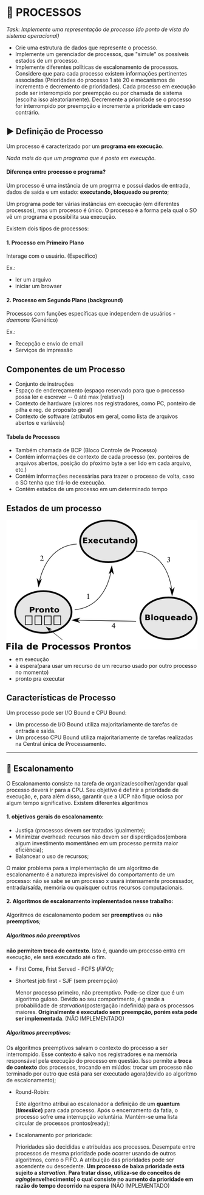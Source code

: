 # :closed_book: PROCESSOS

*Task: Implemente uma representação de processo (do ponto de vista do sistema operacional)*

- Crie uma estrutura de dados que represente o processo.
- Implemente um gerenciador de processos, que "simule" os possíveis estados de um processo.
- Implemente diferentes políticas de escalonamento de processos. Considere que para cada processo existem informações pertinentes associadas (Prioridades do processo 1 até 20 e mecanismos de incremento e decremento de prioridades).
Cada processo em execução pode ser interrompido por preempção ou por chamada de sistema (escolha isso aleatoriamente). Decremente a prioridade se o processo for interrompido por preempção e incremente a prioridade em caso contrário.

## :arrow_forward: Definição de Processo
Um processo é caracterizado por um **programa em execução**.

*Nada mais do que um programa que é posto em execução.*

#### Diferença entre processo e programa?

Um processo é uma instância de um progrma e possui dados de entrada, dados de saída e um estado: **executando, bloqueado ou pronto**;

Um programa pode ter várias instâncias em execução (em diferentes processos), mas um processo é único.
O processo é a forma pela qual o SO vê um programa e possibilita sua execução.

Existem dois tipos de processos: 
#### 1. Processo em Primeiro Plano
Interage com o usuário. (Específico)

Ex.:
- ler um arquivo
- iniciar um browser

#### 2. Processo em Segundo Plano (background)
Processos com funções específicas que independem de usuários - _daemons_ (Genérico)

Ex.:
- Recepção e envio de email
- Serviços de impressão

## Componentes de um Processo
 - Conjunto de instruções
 - Espaço de endereçamento (espaço reservado para que o processo possa ler e escrever -- 0 até max [relativo])
 - Contexto de hardware (valores nos registradores, como PC, ponteiro de pilha e reg. de propósito geral)
 - Contexto de software (atributos em geral, como lista de arquivos abertos e variáveis)

#### Tabela de Processos
 - Também chamada de BCP (Bloco Controle de Processo)
 - Contém informações de contexto de cada processo (ex. ponteiros de arquivos abertos, posição do pŕoximo byte a ser lido em cada arquivo, etc.)
 - Contém informações necessárias para trazer o processo de volta, caso o SO tenha que tirá-lo de execução.
 - Contém estados de um processo em um determinado tempo

## Estados de um processo

![estados-processo](https://github.com/gustavocrod/os-process/blob/main/images/estados-processos.png)
 - em execução
 - à espera(para usar um recurso de um recurso usado por outro processo no momento)
 - pronto pra executar

## Características de Processo
Um processo pode ser I/O Bound e CPU Bound:
 - Um processo de I/O Bound utiliza majoritariamente de tarefas de entrada e saída.
 - Um processo CPU Bound utiliza majoritariamente de tarefas realizadas na Central única de Processamento.
---

## :twisted_rightwards_arrows: Escalonamento
O Escalonamento consiste na tarefa de organizar/escolher/agendar qual processo deverá ir para a CPU. 
Seu objetivo é definir a prioridade de execução, e, para além disso, garantir que a UCP não fique ociosa por algum tempo significativo.
Existem diferentes algoritmos

#### 1. objetivos gerais do escalonamento: 
* Justiça (processos devem ser tratados igualmente);
* Minimizar overhead: recursos não devem ser disperdiçados(embora algum investimento momentâneo em um processo permita maior eficiência);
* Balancear o uso de recursos;

O maior problema para a implementação de um algoritmo de escalonamento é a natureza imprevisível do comportamento de um processo: não se sabe se um processo x usará intensamente processador, entrada/saída, memória ou quaisquer outros recursos computacionais.

#### 2. Algoritmos de escalonamento implementados nesse trabalho:
Algoritmos de escalonamento podem ser **preemptivos** ou **não preemptivos**;

##### Algoritmos não preemptivos 

**não permitem troca de contexto**. Isto é, quando um processo entra em execução, ele será executado até o fim.

* First Come, Frist Served - FCFS (*FIFO*);
* Shortest job first - SJF (sem preempção)
  
    Menor processo primeiro, não preemptivo. Pode-se dizer que é um algoritmo guloso. Devido ao seu comportmento, é grande a probabilidade de *starvation*(postergação indefinida) para os processos maiores.
    **Originalmente é executado sem preempção, porém esta pode ser implementada**. (NÃO IMPLEMENTADO)

##### Algoritmos preemptivos:

Os algoritmos preemptivos salvam o contexto do processo a ser interrompido. Esse contexto é salvo nos registradores e na memória responsável pela execução do processo em questão. Isso permite a **troca de contexto** dos processos, trocando em miúdos: trocar um processo não terminado por outro que está para ser executado agora(devido ao algoritmo de escalonamento);

* Round-Robin:
   
  Este algoritmo atribui ao escalonador a definição de um **quantum (*timeslice*)** para cada processo. Após o encerramento da fatia, o processo sofre uma interrupção voluntária.
  Mantém-se uma lista circular de processos prontos(ready);
  
* Escalonamento por prioridade:
    
    Prioridades são decididas e atribuídas aos processos. Desempate entre processos de mesma prioridade pode ocorrer usando de outros algoritmos, como o FIFO. A atribuição das prioridades pode ser ascendente ou descedente.
    **Um processo de baixa prioridade está sujeito a *starvation***.
    **Para tratar disso, utiliza-se do conceitos de *aging*(envelhecimento) o qual consiste no aumento da prioridade em razão do tempo decorrido na espera** (NÃO IMPLEMENTADO)
    


  
